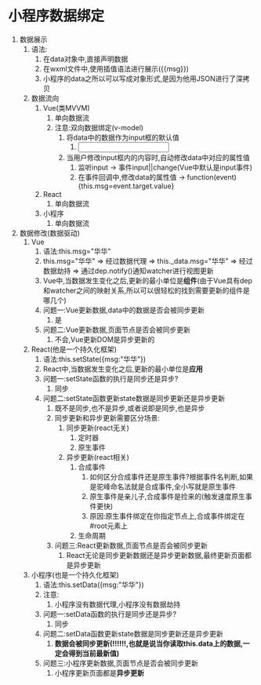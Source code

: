 # 小程序数据绑定

1. 数据展示
   1. 语法:
      1. 在data对象中,直接声明数据
      2. 在wxml文件中,使用插值语法进行展示({{msg}})
      3. 小程序的data之所以可以写成对象形式,是因为他用JSON进行了深拷贝
   2. 数据流向
      1. Vue(类MVVM)
         1. 单向数据流
         2. 注意:双向数据绑定(v-model)
            1. 将data中的数据作为input框的默认值
               1. <input type="text" :value="msg"/>
            2. 当用户修改input框内的内容时,自动修改data中对应的属性值
               1. 监听input	->	事件input||change(Vue中默认是input事件)
               2. 在事件回调中,修改data的属性值   ->   function(event){this.msg=event.target.value}
      2. React
         1. 单向数据流
      3. 小程序
         1. 单向数据流
2. 数据修改(数据驱动)
   1. Vue
      1. 语法:this.msg="华华"
      2. this.msg="华华"  => 经过数据代理 => this._data.msg="华华" => 经过数据劫持 => 通过dep.notify()通知watcher进行视图更新
      3. Vue中,当数据发生变化之后,更新的最小单位是**组件**(由于Vue具有dep和watcher之间的映射关系,所以可以很轻松的找到需要更新的组件是哪几个)
      4. 问题一:Vue更新数据,data中的数据是否会被同步更新
         1. 是
      5. 问题二:Vue更新数据,页面节点是否会被同步更新
         1. 不会,Vue更新DOM是异步更新的
   2. React(他是一个持久化框架)
      1. 语法:this.setState({msg:"华华"})
      2. React中,当数据发生变化之后,更新的最小单位是**应用**
      3. 问题一:setState函数的执行是同步还是异步?
         1. 同步
      4. 问题二:setState函数更新state数据是同步更新还是异步更新
         1. 既不是同步,也不是异步,或者说即是同步,也是异步
         2. 同步更新和异步更新需要区分场景:
            1. 同步更新(react无关)
               1. 定时器
               2. 原生事件
            2. 异步更新(react相关)
               1. 合成事件
                  1. 如何区分合成事件还是原生事件?根据事件名判断,如果是驼峰命名法就是合成事件,全小写就是原生事件
                  2. 原生事件是亲儿子,合成事件是捡来的(触发速度原生事件更快)
                  3. 原因:原生事件绑定在你指定节点上,合成事件绑定在#root元素上
               2. 生命周期
         3. 问题三:React更新数据,页面节点是否会被同步更新
            1. React无论是同步更新数据还是异步更新数据,最终更新页面都是异步更新
   3. 小程序(也是一个持久化框架)
      1. 语法:this.setData({msg:"华华"})
      2. 注意:
         1. 小程序没有数据代理,小程序没有数据劫持
      3. 问题一:setData函数的执行是同步还是异步?
         1. 同步
      4. 问题二:setData函数更新state数据是同步更新还是异步更新
         1. **数据会被同步更新(!!!!!!,也就是说当你读取this.data上的数据,一定会得到当前最新值)**
      5. 问题三:小程序更新数据,页面节点是否会被同步更新
         1. 小程序更新页面都是**异步更新**

